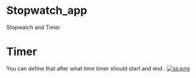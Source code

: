 # Stopwatch_app
Stopwatch and Timer 
# Timer
You can define that after what time timer should start and end .
[![ss.png](https://i.postimg.cc/x1H57K94/ss.png)](https://postimg.cc/BjS2PPLT)
